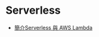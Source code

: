 # Serverless

* [簡介Serverless 與 AWS Lambda](https://zoejoyuliao.medium.com/%E7%94%A8-aws-lambda-aws-mediaconvert-%E5%AF%A6%E7%8F%BE-serverless-%E5%BD%B1%E7%89%87%E8%BD%89%E6%AA%94%E8%88%87%E4%B8%B2%E6%B5%81-%E4%BA%8C-%E7%B0%A1%E4%BB%8Bserverless-%E8%88%87-aws-lambda-f872c507f852)